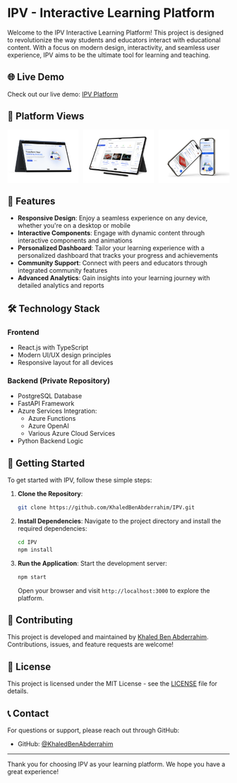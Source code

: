 # IPV - Interactive Learning Platform

Welcome to the IPV Interactive Learning Platform! This project is designed to revolutionize the way students and educators interact with educational content. With a focus on modern design, interactivity, and seamless user experience, IPV aims to be the ultimate tool for learning and teaching.

## 🌐 Live Demo
Check out our live demo: [IPV Platform](https://ipv-gules.vercel.app/)

## 📱 Platform Views

<div style="display: flex; justify-content: space-between; margin-bottom: 20px;">
    <img src="https://github.com/KhaledBenAbderrahim/CSRD/blob/main/images/IPV%20-%20%20HP%20Elite%20Dragonfly.png" alt="Desktop View" width="32%" />
    <img src="https://github.com/KhaledBenAbderrahim/CSRD/blob/main/images/IPV%20-%20Galaxy%20Tab%20S8%20Ultra.png" alt="Tablet View" width="32%" />
    <img src="https://github.com/KhaledBenAbderrahim/CSRD/blob/main/images/IPV%20-%20iPhone%2015%20Pro.png" alt="Mobile View" width="32%" />
</div>

## 🚀 Features

- **Responsive Design**: Enjoy a seamless experience on any device, whether you're on a desktop or mobile
- **Interactive Components**: Engage with dynamic content through interactive components and animations
- **Personalized Dashboard**: Tailor your learning experience with a personalized dashboard that tracks your progress and achievements
- **Community Support**: Connect with peers and educators through integrated community features
- **Advanced Analytics**: Gain insights into your learning journey with detailed analytics and reports

## 🛠️ Technology Stack

### Frontend
- React.js with TypeScript
- Modern UI/UX design principles
- Responsive layout for all devices

### Backend (Private Repository)
- PostgreSQL Database
- FastAPI Framework
- Azure Services Integration:
  - Azure Functions
  - Azure OpenAI
  - Various Azure Cloud Services
- Python Backend Logic

## 🚦 Getting Started

To get started with IPV, follow these simple steps:

1. **Clone the Repository**:
   ```bash
   git clone https://github.com/KhaledBenAbderrahim/IPV.git
   ```

2. **Install Dependencies**:
   Navigate to the project directory and install the required dependencies:
   ```bash
   cd IPV
   npm install
   ```

3. **Run the Application**:
   Start the development server:
   ```bash
   npm start
   ```
   Open your browser and visit `http://localhost:3000` to explore the platform.

## 🤝 Contributing

This project is developed and maintained by [Khaled Ben Abderrahim](https://github.com/KhaledBenAbderrahim). Contributions, issues, and feature requests are welcome!

## 📄 License

This project is licensed under the MIT License - see the [LICENSE](LICENSE) file for details.

## 📞 Contact

For questions or support, please reach out through GitHub:
- GitHub: [@KhaledBenAbderrahim](https://github.com/KhaledBenAbderrahim)

---

Thank you for choosing IPV as your learning platform. We hope you have a great experience!
